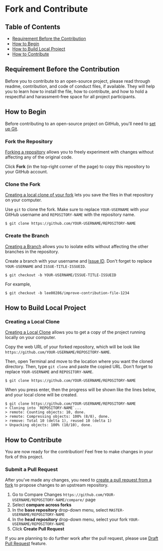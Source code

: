 # Fork and Contribute

## Table of Contents
- [Requirement Before the Contribution](#requiurement-before-the-contribution)
- [How to Begin](#how-to-begin)
- [How to Build Local Project](#how-to-build-local-project)
- [How to Contribute](#how-to-contribute)

## Requirement Before the Contribution

Before you to contribute to an open-source project, please read through readme, contribution, and code of conduct files, if available. They will help you to learn how to install the file, how to contribute, and how to hold a respectful and harassment-free space for all project participants.

## How to Begin

Before contributing to an open-source project on GitHub, you'll need to [set up Git](https://docs.github.com/en/github/getting-started-with-github/set-up-git).

### Fork the Repository

[Forking a repository](https://docs.github.com/en/github/getting-started-with-github/fork-a-repo) allows you to freely experiment with changes without affecting any of the original code.

Click **Fork** (in the top-right corner of the page) to copy this repository to your GitHub account.

### Clone the Fork

[Creating a local clone of your fork](https://docs.github.com/en/github/getting-started-with-github/fork-a-repo#step-2-create-a-local-clone-of-your-fork) lets you save the files in that repository on your computer.

Use `git` to clone the fork. Make sure to replace `YOUR-USERNAME` with your GitHub username and `REPOSITORY-NAME` with the repository name.

```
$ git clone https://github.com/YOUR-USERNAME/REPOSITORY-NAME
```

### Create the Branch

[Creating a Branch](https://docs.github.com/en/github/collaborating-with-issues-and-pull-requests/creating-and-deleting-branches-within-your-repository) allows you to isolate edits without affecting the other branches in the repository.

Create a branch with your username and [Issue ID](https://github.com/lee00286/github-explained/issues). Don't forget to replace `YOUR-USERNAME` and `ISSUE-TITLE-ISSUEID`.

```
$ git checkout -b YOUR-USERNAME/ISSUE-TITLE-ISSUEID
```

For example,

```
$ git checkout -b lee00286/improve-contribution-file-1234
```

## How to Build Local Project

### Creating a Local Clone

[Creating a Local Clone](https://docs.github.com/en/github/getting-started-with-github/fork-a-repo#step-2-create-a-local-clone-of-your-fork) allows you to get a copy of the project running locally on your computer.

Copy the web URL of your forked repository, which will be look like `https://github.com/YOUR-USERNAME/REPOSITORY-NAME`.

Then, open Terminal and move to the location where you want the cloned directory. Then, type `git clone` and paste the copied URL. Don't forget to replace `YOUR-USERNAME` and `REPOSITORY-NAME`.

```
$ git clone https://github.com/YOUR-USERNAME/REPOSITORY-NAME
```

When you press enter, then the progress will be shown like the lines below, and your local clone will be created.

```
$ git clone https://github.com/YOUR-USERNAME/REPOSITORY-NAME
> Cloning into `REPOSITORY-NAME`...
> remote: Counting objects: 10, done.
> remote: Compressing objects: 100% (8/8), done.
> remove: Total 10 (delta 1), reused 10 (delta 1)
> Unpacking objects: 100% (10/10), done.
```

## How to Contribute

You are now ready for the contribution! Feel free to make changes in your fork of this project.

### Submit a Pull Request

After you've made any changes, you need to [create a pull request from a fork](https://docs.github.com/en/github/collaborating-with-issues-and-pull-requests/creating-a-pull-request-from-a-fork) to propose changes to an upstream repository.

1. Go to Compare Changes `https://github.com/YOUR-USERNAME/REPOSITORY-NAME/compare/` page
1. Select **compare across forks**
1. In the **base repository** drop-down menu, select `MASTER-USERNAME/REPOSITORY-NAME`
1. In the **head repository** drop-down menu, select your fork `YOUR-USERNAME/REPOSITORY-NAME`
1. Click **Create Pull Request**

If you are planning to do further work after the pull request, please use [Draft Pull Request](https://docs.github.com/en/github/collaborating-with-issues-and-pull-requests/about-pull-requests#draft-pull-requests) feature.
